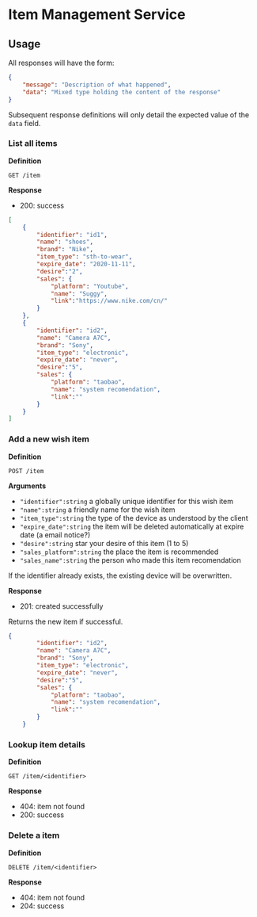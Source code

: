# Item Management Service

## Usage
All responses will have the form:

```json
{
    "message": "Description of what happened",
    "data": "Mixed type holding the content of the response"
}
```
Subsequent response definitions will only detail the expected value of the `data` field.

### List all items
**Definition**

`GET /item`

**Response**

- 200: success

```json 
[
    {
        "identifier": "id1",
        "name": "shoes",
        "brand": "Nike",
        "item_type": "sth-to-wear",
        "expire_date": "2020-11-11",
        "desire":"2",
        "sales": {
            "platform": "Youtube",
            "name": "Suggy",
            "link":"https://www.nike.com/cn/"
        }
    },
    {
        "identifier": "id2",
        "name": "Camera A7C",
        "brand": "Sony",
        "item_type": "electronic",
        "expire_date": "never", 
        "desire":"5",
        "sales": {
            "platform": "taobao",
            "name": "system recomendation",
            "link":""
        }
    }
]
```

### Add a new wish item
**Definition**

`POST /item`

**Arguments**

- `"identifier":string` a globally unique identifier for this wish item
- `"name":string` a friendly name for the wish item
- `"item_type":string` the type of the device as understood by the client
- `"expire_date":string` the item will be deleted automatically at expire date (a email notice?)
- `"desire":string` star your desire of this item (1 to 5)
- `"sales_platform":string` the place the item is recommended
- `"sales_name":string` the person who made this item recomendation

If the identifier already exists, the existing device will be overwritten.

**Response**

- 201: created successfully

Returns the new item if successful.

```json
{
        "identifier": "id2",
        "name": "Camera A7C",
        "brand": "Sony",
        "item_type": "electronic",
        "expire_date": "never", 
        "desire":"5",
        "sales": {
            "platform": "taobao",
            "name": "system recomendation",
            "link":""
        }
    }
```

### Lookup item details
**Definition**

`GET /item/<identifier>`

**Response**

- 404: item not found
- 200: success


### Delete a item
**Definition**

`DELETE /item/<identifier>`

**Response**

- 404: item not found
- 204: success

